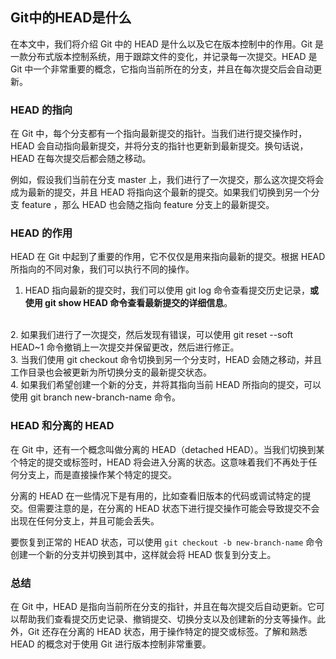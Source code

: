 ## Git中的HEAD是什么

在本文中，我们将介绍 Git 中的 HEAD 是什么以及它在版本控制中的作用。Git 是一款分布式版本控制系统，用于跟踪文件的变化，并记录每一次提交。HEAD 是 Git 中一个非常重要的概念，它指向当前所在的分支，并且在每次提交后会自动更新。


### HEAD 的指向
在 Git 中，每个分支都有一个指向最新提交的指针。当我们进行提交操作时，HEAD 会自动指向最新提交，并将分支的指针也更新到最新提交。换句话说，HEAD 在每次提交后都会随之移动。

例如，假设我们当前在分支 master 上，我们进行了一次提交，那么这次提交将会成为最新的提交，并且 HEAD 将指向这个最新的提交。如果我们切换到另一个分支 feature ，那么 HEAD 也会随之指向 feature 分支上的最新提交。

### HEAD 的作用
HEAD 在 Git 中起到了重要的作用，它不仅仅是用来指向最新的提交。根据 HEAD 所指向的不同对象，我们可以执行不同的操作。

  1. HEAD 指向最新的提交时，我们可以使用 git log 命令查看提交历史记录，**或使用 git show HEAD 命令查看最新提交的详细信息**。
  <br>
  2. 如果我们进行了一次提交，然后发现有错误，可以使用 git reset --soft HEAD~1 命令撤销上一次提交并保留更改，然后进行修正。
   <br>
  3. 当我们使用 git checkout 命令切换到另一个分支时，HEAD 会随之移动，并且工作目录也会被更新为所切换分支的最新提交状态。
   <br>
  4. 如果我们希望创建一个新的分支，并将其指向当前 HEAD 所指向的提交，可以使用 git branch new-branch-name 命令。


### HEAD 和分离的 HEAD
在 Git 中，还有一个概念叫做分离的 HEAD（detached HEAD）。当我们切换到某个特定的提交或标签时，HEAD 将会进入分离的状态。这意味着我们不再处于任何分支上，而是直接操作某个特定的提交。

分离的 HEAD 在一些情况下是有用的，比如查看旧版本的代码或调试特定的提交。但需要注意的是，在分离的 HEAD 状态下进行提交操作可能会导致提交不会出现在任何分支上，并且可能会丢失。

要恢复到正常的 HEAD 状态，可以使用 ```git checkout -b new-branch-name``` 命令创建一个新的分支并切换到其中，这样就会将 HEAD 恢复到分支上。

### 总结
在 Git 中，HEAD 是指向当前所在分支的指针，并且在每次提交后自动更新。它可以帮助我们查看提交历史记录、撤销提交、切换分支以及创建新的分支等操作。此外，Git 还存在分离的 HEAD 状态，用于操作特定的提交或标签。了解和熟悉 HEAD 的概念对于使用 Git 进行版本控制非常重要。